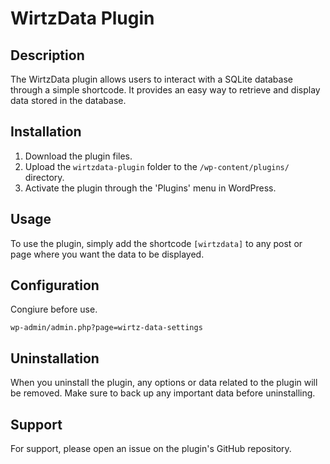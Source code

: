 # WirtzData Plugin

## Description
The WirtzData plugin allows users to interact with a SQLite database through a simple shortcode. It provides an easy way to retrieve and display data stored in the database.

## Installation
1. Download the plugin files.
2. Upload the `wirtzdata-plugin` folder to the `/wp-content/plugins/` directory.
3. Activate the plugin through the 'Plugins' menu in WordPress.

## Usage
To use the plugin, simply add the shortcode `[wirtzdata]` to any post or page where you want the data to be displayed.

## Configuration
Congiure before use.

```
wp-admin/admin.php?page=wirtz-data-settings
```

## Uninstallation
When you uninstall the plugin, any options or data related to the plugin will be removed. Make sure to back up any important data before uninstalling.

## Support
For support, please open an issue on the plugin's GitHub repository.
